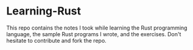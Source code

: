 # Learning-Rust
This repo contains the notes I took while learning the Rust programming language, the sample Rust programs I wrote, and the exercises. Don't hesitate to contribute and fork the repo.
